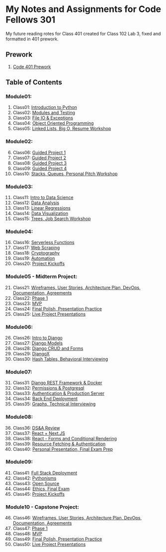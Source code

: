 # My Notes and Assignments for Code Fellows 301

My future reading rotes for Class 401 created for Class 102 Lab 3, fixed and formatted in 401 prework.

## Prework

1. [Code 401 Prework](https://codefellows.github.io/code-401-python-guide/curriculum/prework/)

## Table of Contents

### Module01:

1. Class01: [Introduction to Python](Class01.md)
2. Class02: [Modules and Testing](Class02.md)
3. Class03: [File IO & Exceptions](Class03.md)
4. Class04: [Object Oriented Programming](Class04.md)
5. Class05: [Linked Lists, Big O, Resume Workshop](Class05.md)

### Module02:

6. Class06: [Guided Project 1](Class06.md)
7. Class07: [Guided Project 2](Class07.md)
8. Class08: [Guided Project 3](Class08.md)
9. Class09: [Guided Project 4](Class09.md)
10. Class10: [Stacks, Queues, Personal Pitch Workshop](Class10.md)

### Module03:

11. Class11: [Intro to Data Science](Class11.md)
12. Class12: [Data Analysis](Class12.md)
13. Class13: [Linear Regressions](Class13.md)
14. Class14: [Data Visualization](Class14.md)
15. Class15: [Trees, Job Search Workshop](Class15.md)

### Module04:

16. Class16: [Serverless Functions](Class16.md)
17. Class17: [Web Scraping](Class17.md)
18. Class18: [Cryptography](Class18.md)
19. Class19: [Automation](Class19.md)
20. Class20: [Project Kickoffs](Class20.md)

### Module05 - Midterm Project:

21. Class21: [Wireframes, User Stories, Architecture Plan, DevOps, Documentation, Agreements](Class21.md)
22. Class22: [Phase 1](Class22.md)
23. Class23: [MVP](Class23.md)
24. Class24: [Final Polish, Presentation Practice](Class24.md)
25. Class25: [Live Project Presentations](Class25.md)

### Module06:

26. Class26: [Intro to Django](Class26.md)
27. Class27: [Django Models](Class27.md)
28. Class28: [Django CRUD and Forms](Class28.md)
29. Class29: [DjangoX](Class29.md)
30. Class30: [Hash Tables, Behavioral Interviewing](Class30.md)

### Module07:

31. Class31: [Django REST Framework & Docker](Class31.md)
32. Class32: [Permissions & Postgresql](Class32.md)
33. Class33: [Authentication & Production Server](Class33.md)
34. Class34: [Back End Deployment](Class34.md)
35. Class35: [Graphs, Technical Interviewing](Class35.md)

### Module08:

36. Class36: [DS&A Review](Class36.md)
37. Class37: [React + Next.JS](Class37.md)
38. Class38: [React - Forms and Conditional Rendering](Class38.md)
39. Class39: [Resource Fetching & Authentication](Class39.md)
40. Class40: [Personal Presentation, Final Exam Prep](Class40.md)

### Module09:

41. Class41: [Full Stack Deployment](Class41.md)
42. Class42: [Pythonisms](Class42.md)
43. Class43: [Open Source](Class43.md)
44. Class44: [Ethics, Final Exam](Class44.md)
45. Class45: [Project Kickoffs](Class45.md)

### Module10 - Capstone Project:

46. Class46: [Wireframes, User Stories, Architecture Plan, DevOps, Documentation, Agreements](Class46.md)
47. Class47: [Phase 1](Class47.md)
48. Class48: [MVP](Class48.md)
49. Class49: [Final Polish, Presentation Practice](Class49.md)
50. Class50: [Live Project Presentations](Class50.md)
